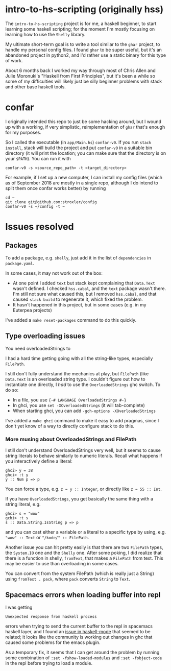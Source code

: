 # intro-to-hs-scripting (originally hss)

The `intro-to-hs-scripting` project is for me, a haskell beginner, to start learning
some haskell scripting; for the moment I'm mostly focusing on learning
how to use the `Shelly` library.

My ultimate short-term goal is to write a tool similar to the `ghar`
project, to handle my personal config files. I found `ghar` to be super useful,
but it's an abandoned project in python2, and I'd rather use a static
binary for this type of work.

About 6 months back I worked my way through most of Chris Allen and Julie
Moronuki's "Haskell from First Principles", but it's been a while so some
of my difficulties will likely just be silly beginner problems with stack
and other base haskell tools.

# confar

I originally intended this repo to just be some hacking around, but I wound
up with a working, if very simplistic, reimplementation of `ghar` that's
enough for my purposes.

So I called the executable (in `app/Main.hs`) `confar-v0`. If you run
`stack install`, stack will build the project and put `confar-v0` in
a suitable bin directory (it will print the location; you can make sure
that the directory is on your `$PATH`). You can run it with
```
confar-v0 -s <source_repo_path> -t <target_directory>
```
For example, if I set up a new computer, I can install my config files
(which as of September 2018 are mostly in a single repo, although I do
intend to split them once confar works better) by running
```
cd ~
git clone git@github.com:stroxler/config
confar-v0 -s ~/config -t ~
```

# Issues resolved

## Packages

To add a package, e.g. `shelly`, just add it in the list of `dependencies`
in `package.yaml`.

In some cases, it may not work out of the box:
 - At one point I added `text` but stack kept complaining that `Data.Text`
   wasn't defined. I checked `hss.cabal`, and the `text` package wasn't there.
   I'm still not sure what caused this, but I removed `hss.cabal`, and that
   caused `stack build` to regenerate it, which fixed the problem.
 - It hasn't happened in this project, but in some cases (e.g. in my
   Euterpea projects) 

I've added a `make reset-packages` command to do this quickly.

## Type overloading issues

You need overloadedStrings to 

I had a hard time getting going with all the string-like types, especially
`FilePath`.

I still don't fully understand the mechanics at play, but `FilePath` (like
`Data.Text` is an overloaded string type. I couldn't figure out how to
instantiate one directly, I *had* to use the `OverloadedStrings` ghc switch.
To do so:
 - In a file, you use `{-# LANGUAGE OverloadedStrings #-}`
 - In ghci, you use `set -XOverloadedStrings` (it will tab-complete)
 - When starting ghci, you can add `-gch-options -XOverloadedStrings`

I've added a `make ghci` command to make it easy to add pragmas, since I don't
yet know of a way to directly configure stack to do this.


### More musing about OverloadedStrings and FilePath

I still don't understand OverloadedStrings very well, but it seems to cause
string literals to behave similarly to numeric literals. Recall what happens
if you interactively define a literal:
```
ghci> y = 38
ghci> :t y
y :: Num p => p
```
You can force a type, e.g. `z = y :: Integer`, or directly like `z = 55 ::
Int`.

If you have `OverloadedStrings`, you get basically the same thing with a string
literal, e.g.
```
ghci> s = "wow"
gchi> :t s
s :: Data.String.IsString p => p
```
and you can cast either a variable or a literal to a specific type by using,
e.g.  `"wow" :: Text` or `"/kode/" :: FilePath`.

Another issue you can hit pretty easily is that there are two `FilePath` types,
the `System.IO` one and the `Shelly` one. After some poking, I did realize that
there is a function in shelly, `fromText`, that makes a `FilePath` from text.
This may be easier to use than overloading in some cases.

You can convert from the system FilePath (which is really just a String) using
`fromText . pack`, where `pack` converts `String` to `Text`.

## Spacemacs errors when loading buffer into repl

I was getting
```
Unexpected response from haskell process
```
errors when trying to send the current buffer to the repl in
spacemacs haskell layer, and I found an
[issue in haskell-mode](https://github.com/haskell/haskell-mode/issues/1553)
that seemed to be related; it looks like the community is working
out changes in ghc that caused some problems for the emacs plugin.

As a temporary fix, it seems that I can get around the problem
by running some combination of `:set -fshow-loaded-modules` and
`:set -fobject-code` in the repl before trying to load a module.
